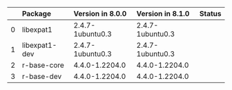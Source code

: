 <!-- markdown-link-check-disable -->

|    | Package       | Version in 8.0.0   | Version in 8.1.0   | Status   |
|---:|:--------------|:-------------------|:-------------------|:---------|
|  0 | libexpat1     | 2.4.7-1ubuntu0.3   | 2.4.7-1ubuntu0.3   |          |
|  1 | libexpat1-dev | 2.4.7-1ubuntu0.3   | 2.4.7-1ubuntu0.3   |          |
|  2 | r-base-core   | 4.4.0-1.2204.0     | 4.4.0-1.2204.0     |          |
|  3 | r-base-dev    | 4.4.0-1.2204.0     | 4.4.0-1.2204.0     |          |